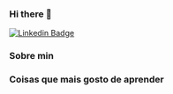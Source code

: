 ### Hi there 👋


[![Linkedin Badge](https://img.shields.io/badge/-LinkedIn-blue?style=for-the-badge&logo=Linkedin&logoColor=whire&link=https://www.linkedin.com/in/joeckson/)](https://www.linkedin.com/in/joeckson/)


### Sobre min

### Coisas que mais gosto de aprender
<!--
**josantosc/josantosc** is a ✨ _special_ ✨ repository because its `README.md` (this file) appears on your GitHub profile.

Here are some ideas to get you started:

- 🔭 I’m currently working on ...
- 🌱 I’m currently learning ...
- 👯 I’m looking to collaborate on ...
- 🤔 I’m looking for help with ...
- 💬 Ask me about ...
- 📫 How to reach me: ...
- 😄 Pronouns: ...
- ⚡ Fun fact: ...
-->
